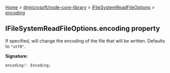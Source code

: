 [Home](./index) &gt; [@microsoft/node-core-library](./node-core-library.md) &gt; [IFileSystemReadFileOptions](./node-core-library.ifilesystemreadfileoptions.md) &gt; [encoding](./node-core-library.ifilesystemreadfileoptions.encoding.md)

## IFileSystemReadFileOptions.encoding property

If specified, will change the encoding of the file that will be written. Defaults to `"utf8"`<!-- -->.

<b>Signature:</b>

```typescript
encoding?: Encoding;
```
